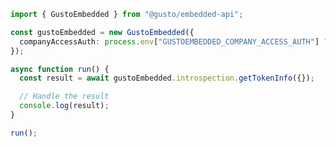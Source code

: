 <!-- Start SDK Example Usage [usage] -->
```typescript
import { GustoEmbedded } from "@gusto/embedded-api";

const gustoEmbedded = new GustoEmbedded({
  companyAccessAuth: process.env["GUSTOEMBEDDED_COMPANY_ACCESS_AUTH"] ?? "",
});

async function run() {
  const result = await gustoEmbedded.introspection.getTokenInfo({});

  // Handle the result
  console.log(result);
}

run();

```
<!-- End SDK Example Usage [usage] -->